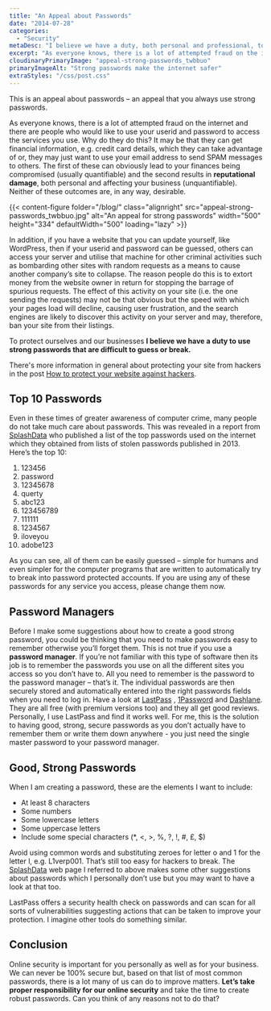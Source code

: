 ```yaml
---
title: "An Appeal about Passwords"
date: "2014-07-28"
categories:
  - "Security"
metaDesc: "I believe we have a duty, both personal and professional, to use strong passwords. Here are some practical steps you can take to protect yourself."
excerpt: "As everyone knows, there is a lot of attempted fraud on the internet and there are people who would like to use your userid and password to access the services you use. Why do they do this? It may be that they can get financial information, e.g. credit card details, which they can take advantage of or, they may just want to use your email address to send SPAM messages to others. The first of these can obviously lead to your finances being compromised (usually quantifiable) and the second results in <strong>reputational damage</strong>, both personal and affecting your business (unquantifiable). Neither of these outcomes are, in any way, desirable. However, there are <strong>simple actions you can take to protect yourself.</strong>"
cloudinaryPrimaryImage: "appeal-strong-passwords_twbbuo"
primaryImageAlt: "Strong passwords make the internet safer"
extraStyles: "/css/post.css"
---
```


This is an appeal about passwords – an appeal that you always use strong passwords.

As everyone knows, there is a lot of attempted fraud on the internet and there are people who would like to use your userid and password to access the services you use. Why do they do this? It may be that they can get financial information, e.g. credit card details, which they can take advantage of or, they may just want to use your email address to send SPAM messages to others. The first of these can obviously lead to your finances being compromised (usually quantifiable) and the second results in **reputational damage**, both personal and affecting your business (unquantifiable). Neither of these outcomes are, in any way, desirable.

{{< content-figure folder="/blog/"
class="alignright"
src="appeal-strong-passwords_twbbuo.jpg"
alt="An appeal for strong passwords"
width="500" height="334" defaultWidth="500"
loading="lazy" >}}

In addition, if you have a website that you can update yourself, like WordPress, then if your userid and password can be guessed, others can access your server and utilise that machine for other criminal activities such as bombarding other sites with random requests as a means to cause another company’s site to collapse. The reason people do this is to extort money from the website owner in return for stopping the barrage of spurious requests. The effect of this activity on your site (i.e. the one sending the requests) may not be that obvious but the speed with which your pages load will decline, causing user frustration, and the search engines are likely to discover this activity on your server and may, therefore, ban your site from their listings.

To protect ourselves and our businesses **I believe we have a duty to use strong passwords that are difficult to guess or break.**

There's more information in general about protecting your site from hackers in the post [How to protect your website against hackers](https://www.attractmore.uk/blog/how-to-protect-your-website-against-hacking/).

## Top 10 Passwords

Even in these times of greater awareness of computer crime, many people do not take much care about passwords. This was revealed in a report from [SplashData](https://www.teamsid.com/worst-passwords-of-2013/) who published a list of the top passwords used on the internet which they obtained from lists of stolen passwords published in 2013. Here’s the top 10:

1. 123456
2. password
3. 12345678
4. querty
5. abc123
6. 123456789
7. 111111
8. 1234567
9. iloveyou
10. adobe123

As you can see, all of them can be easily guessed – simple for humans and even simpler for the computer programs that are written to automatically try to break into password protected accounts. If you are using any of these passwords for any service you access, please change them now.

## Password Managers

Before I make some suggestions about how to create a good strong password, you could be thinking that you need to make passwords easy to remember otherwise you’ll forget them. This is not true if you use a **password manager**. If you’re not familiar with this type of software then its job is to remember the passwords you use on all the different sites you access so you don’t have to. All you need to remember is the password to the password manager – that’s it. The individual passwords are then securely stored and automatically entered into the right passwords fields when you need to log in. Have a look at [LastPass](https://www.lastpass.com/) , [1Password](https://1password.com) and [Dashlane](https://www.dashlane.com/). They are all free (with premium versions too) and they all get good reviews. Personally, I use LastPass and find it works well. For me, this is the solution to having good, strong, secure passwords as you don’t actually have to remember them or write them down anywhere - you just need the single master password to your password manager.

## Good, Strong Passwords

When I am creating a password, these are the elements I want to include:

- At least 8 characters
- Some numbers
- Some lowercase letters
- Some uppercase letters
- Include some special characters (\*, <, >, %, ?, !, #, £, $)

Avoid using common words and substituting zeroes for letter o and 1 for the letter l, e.g. L1verp001. That’s still too easy for hackers to break. The [SplashData](https://www.teamsid.com/worst-passwords-of-2013/) web page I referred to above makes some other suggestions about passwords which I personally don’t use but you may want to have a look at that too.

LastPass offers a security health check on passwords and can scan for all sorts of vulnerabilities suggesting actions that can be taken to improve your protection. I imagine other tools do something similar.

## Conclusion

Online security is important for you personally as well as for your business. We can never be 100% secure but, based on that list of most common passwords, there is a lot many of us can do to improve matters. **Let’s take proper responsibility for our online security** and take the time to create robust passwords. Can you think of any reasons not to do that?

